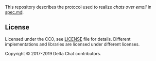 This repository describes the protocol used to realize _chats over email_
in [spec.md](./spec.md).

License
--------------------------------------------------------------------------------

Licensed under the CC0, see [LICENSE](./LICENSE) file for details.
Different implementations and libraries are licensed under different licenses.

Copyright © 2017-2019 Delta Chat contributors.
